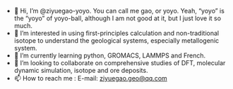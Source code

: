 - 👋 Hi, I’m @ziyuegao-yoyo. You can call me gao, or yoyo. Yeah, “yoyo” is the “yoyo” of yoyo-ball, although I am not good at it, but I just love it so much.
- 👀 I’m interested in using first-principles calculation and non-traditional isotope to understand the geological systems, especially metallogenic system.
- 🌱 I’m currently learning python, GROMACS, LAMMPS and French.
- 💞️ I’m looking to collaborate on comprehensive studies of DFT, molecular dynamic simulation, isotope and ore deposits.
- 📫 How to reach me : E-mail: ziyuegao.geo@qq.com

<!---
ziyuegao-yoyo/ziyuegao-yoyo is a ✨ special ✨ repository because its `README.md` (this file) appears on your GitHub profile.
You can click the Preview link to take a look at your changes.
--->
